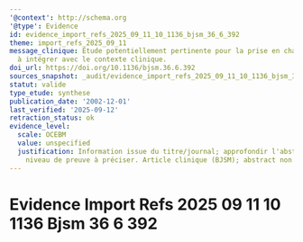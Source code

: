 ```yaml
---
'@context': http://schema.org
'@type': Evidence
id: evidence_import_refs_2025_09_11_10_1136_bjsm_36_6_392
theme: import_refs_2025_09_11
message_clinique: Étude potentiellement pertinente pour la prise en charge musculosquelettique;
  à intégrer avec le contexte clinique.
doi_url: https://doi.org/10.1136/bjsm.36.6.392
sources_snapshot: _audit/evidence_import_refs_2025_09_11_10_1136_bjsm_36_6_392.json
statut: valide
type_etude: synthese
publication_date: '2002-12-01'
last_verified: '2025-09-12'
retraction_status: ok
evidence_level:
  scale: OCEBM
  value: unspecified
  justification: Information issue du titre/journal; approfondir l'abstract pour précision;
    niveau de preuve à préciser. Article clinique (BJSM); abstract non trouvé (audit).
---
```

# Evidence Import Refs 2025 09 11 10 1136 Bjsm 36 6 392

